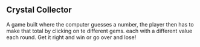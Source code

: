 Crystal Collector
-------

A game built where the computer guesses a number, the player then has to make that total by clicking on te different gems. each with a different value each round. Get it right and win or go over and lose!



